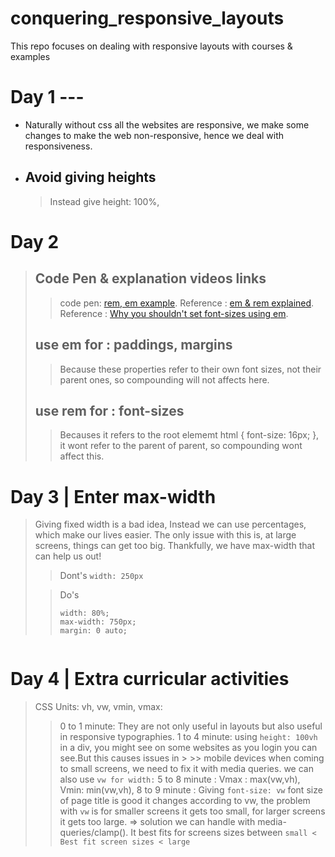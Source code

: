 # conquering_responsive_layouts

This repo focuses on dealing with responsive layouts with courses &amp; examples

# Day 1 ---

- Naturally without css all the websites are responsive, we make some changes to make the web non-responsive, hence we deal with responsiveness.

- ## Avoid giving heights
  > Instead give height: 100%,

# Day 2

> ## Code Pen & explanation videos links
>
> > code pen: [rem, em example](https://codepen.io/kevinpowell/pen/RKdjXe).
> > Reference : [em & rem explained](https://youtu.be/_-aDOAMmDHI?si=95p3mFROtT0u6-dq).
> > Reference : [Why you shouldn't set font-sizes using em](https://youtu.be/pautqDqa54I?si=BiSS70RjLNT_oskm).
>
> ## use em for : **paddings, margins**
>
> > Because these properties refer to their own font sizes, not their parent ones, so compounding will not affects here.
>
> ## use rem for : **font-sizes**
>
> > Becauses it refers to the root elememt html { font-size: 16px; }, it wont refer to the parent of parent, so compounding wont affect this.

# Day 3 | Enter max-width

> Giving fixed width is a bad idea,
> Instead we can use percentages, which make our lives easier.
> The only issue with this is, at large screens, things can get too big. Thankfully, we have max-width that can help us out!
>
> > Dont's
> > `width: 250px`
>
> > Do's
> >
> > ```
> > width: 80%;
> > max-width: 750px;
> > margin: 0 auto;
> > ```

```

```

# Day 4 | Extra curricular activities

> CSS Units: vh, vw, vmin, vmax:
>
> > 0 to 1 minute: They are not only useful in layouts but also useful in responsive typographies.
> > 1 to 4 minute: using `height: 100vh` in a div, you might see on some websites as you login you can see.But this causes issues in > >>
> > mobile devices when coming to small screens, we need to fix it with media queries. we can also use `vw for width:`
> > 5 to 8 minute : Vmax : max(vw,vh), Vmin: min(vw,vh),
> > 8 to 9 minute : Giving `font-size: vw` font size of page title is good it changes according to vw, the problem with `vw` is for smaller screens it gets too small, for larger screens it gets too large. => solution we can handle with media-queries/clamp(). It best fits for screens sizes between `small < Best fit screen sizes < large`
